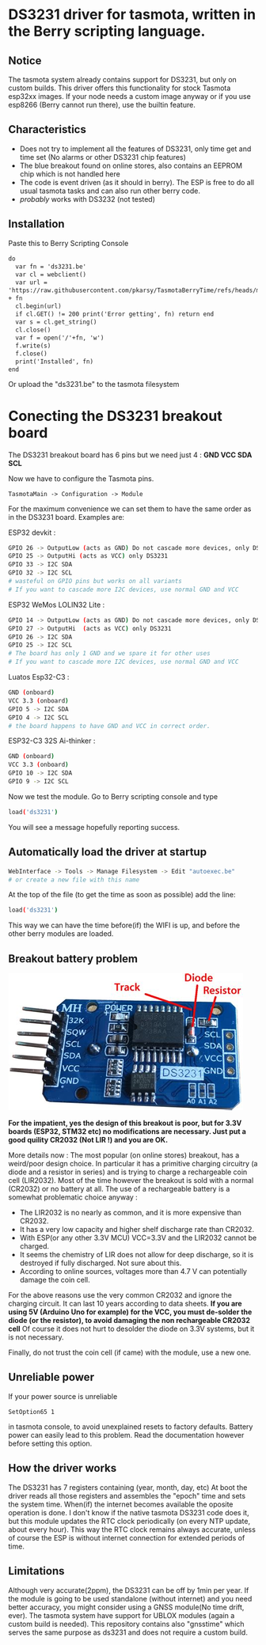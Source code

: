 # DS3231 driver for tasmota, written in the Berry scripting language.

## Notice
The tasmota system already contains support for DS3231, but only on custom builds. This driver offers this functionality for stock Tasmota esp32xx images. If your node needs a custom image anyway or if you
use esp8266 (Berry cannot run there), use the builtin feature.

## Characteristics
- Does not try to implement all the features of DS3231, only time get and time set (No alarms or other DS3231 chip features)
- The blue breakout found on online stores, also contains an EEPROM chip which is not handled here
- The code is event driven (as it should in berry). The ESP is free to do all usual tasmota tasks and can also run other berry code.
- *probably* works with DS3232 (not tested)

## Installation
Paste this to Berry Scripting Console
```berry
do
  var fn = 'ds3231.be'
  var cl = webclient()
  var url = 'https://raw.githubusercontent.com/pkarsy/TasmotaBerryTime/refs/heads/main/ds3231/' + fn
  cl.begin(url)
  if cl.GET() != 200 print('Error getting', fn) return end
  var s = cl.get_string()
  cl.close()
  var f = open('/'+fn, 'w')
  f.write(s)
  f.close()
  print('Installed', fn)
end
```
Or upload the "ds3231.be" to the tasmota filesystem

# Conecting the DS3231 breakout board

The DS3231 breakout board has 6 pins but we need just 4 : **GND VCC SDA SCL**

Now we have to configure  the Tasmota pins.
```
TasmotaMain -> Configuration -> Module
```
For the maximum convenience we can set them to have the same order as in the DS3231 board. Examples are:

ESP32 devkit :
```sh
GPIO 26 -> OutputLow (acts as GND) Do not cascade more devices, only DS3231
GPIO 25 -> OutputHi (acts as VCC) only DS3231
GPIO 33 -> I2C SDA
GPIO 32 -> I2C SCL
# wasteful on GPIO pins but works on all variants
# If you want to cascade more I2C devices, use normal GND and VCC
```

ESP32 WeMos LOLIN32 Lite :
```sh
GPIO 14 -> OutputLow (acts as GND) Do not cascade more devices, only DS3231
GPIO 27 -> OutputHi  (acts as VCC) only DS3231
GPIO 26 -> I2C SDA
GPIO 25 -> I2C SCL
# The board has only 1 GND and we spare it for other uses
# If you want to cascade more I2C devices, use normal GND and VCC
```

Luatos Esp32-C3 :
```sh
GND (onboard)
VCC 3.3 (onboard)
GPIO 5 -> I2C SDA
GPIO 4 -> I2C SCL
# the board happens to have GND and VCC in correct order.
```

ESP32-C3 32S Ai-thinker :
```sh
GND (onboard)
VCC 3.3 (onboard)
GPIO 10 -> I2C SDA
GPIO 9 -> I2C SCL
```

Now we test the module. Go to Berry scripting console and type
```sh
load('ds3231')
```
You will see a message hopefully reporting success.

## Automatically load the driver at startup
```sh
WebInterface -> Tools -> Manage Filesystem -> Edit "autoexec.be"
# or create a new file with this name
```

At the top of the file (to get the time as soon as possible) add the line:
```sh
load('ds3231')
```
This way we can have the time before(if) the WIFI is up, and before the other berry modules are loaded.

## Breakout battery problem

![DS3231 breakout](ds3231.jpg)

**For the impatient, yes the design of this breakout is poor, but for 3.3V boards (ESP32, STM32 etc) no modifications are necessary. Just put a good quility CR2032 (Not LIR !) and you are OK.**

More details now :
The most popular (on online stores) breakout, has a weird/poor design choice. In particular it has a primitive charging circuitry (a diode and a resistor in series) and is trying to charge a rechargeable coin cell (LIR2032). Most of the time however the breakout is sold with a normal (CR2032) or no battery at all. The use of a rechargeable battery is a somewhat problematic choice anyway :

- The LIR2032 is no nearly as common, and it is more expensive than CR2032.
- It has a very low capacity and higher shelf discharge rate than CR2032.
- With ESP(or any other 3.3V MCU) VCC=3.3V and the LIR2032 cannot be charged.
- It seems the chemistry of LIR does not allow for deep discharge, so it is destroyed if fully discharged. Not sure about this.
- According to online sources, voltages more than 4.7 V can potentially damage the coin cell.

For the above reasons use the very common CR2032 and ignore the charging circuit. It can last 10 years according to data sheets.
**If you are using 5V (Arduino Uno for example) for the VCC, you must de-solder the diode (or the resistor), to avoid damaging the non rechargeable CR2032 cell**
Of course it does not hurt to desolder the diode on 3.3V systems, but it is not necessary.

Finally, do not trust the coin cell (if came) with the module, use a new one.

## Unreliable power
If your power source is unreliable
```
SetOption65 1
```
in tasmota console, to avoid unexplained resets to factory defaults. Battery power can easily lead to this problem. Read the documentation however before setting this option.

## How the driver works

The DS3231 has 7 registers containing (year, month, day, etc) At boot the driver reads all those registers and assembles the "epoch" time and sets the system time. When(if) the internet becomes available the oposite operation is done.
I don't know if the native tasmota DS3231 code does it, but this module updates the RTC clock periodically (on every NTP update, about every hour). This way the RTC clock remains always accurate, unless of course the ESP is without internet connection for extended periods of time.

## Limitations

Although very accurate(2ppm), the DS3231 can be off by 1min per year. If the module is going to be used standalone (without internet) and you need better accuracy, you might consider using a GNSS module(No time drift, ever). The tasmota system have support for UBLOX modules (again a custom build is needed). This repository contains also "gnsstime" which serves the same purpose as ds3231 and does not require a custom build.
